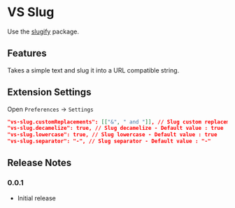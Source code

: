 # VS Slug

Use the [slugify](https://github.com/sindresorhus/slugify) package.

## Features

Takes a simple text and slug it into a URL compatible string.

## Extension Settings

Open `Preferences` -> `Settings`

```json
"vs-slug.customReplacements": [["&", " and "]], // Slug custom replacements - Default value : [["&", " and "]]
"vs-slug.decamelize": true, // Slug decamelize - Default value : true
"vs-slug.lowercase": true, // Slug lowercase - Default value : true
"vs-slug.separator": "-", // Slug separator - Default value : "-"
```

## Release Notes

### 0.0.1

- Initial release
